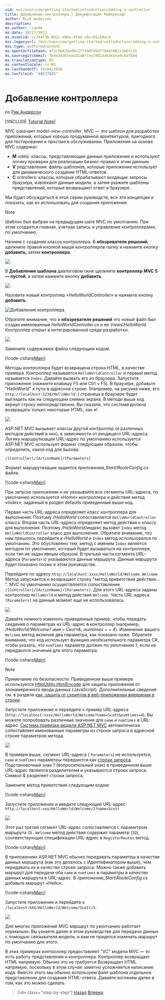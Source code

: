 ```yaml
---
uid: mvc/overview/getting-started/introduction/adding-a-controller
title: Добавление контроллера | Документация Майкрософт
author: Rick-Anderson
description: ''
ms.author: riande
ms.date: 10/17/2013
ms.assetid: cc764f3b-6921-486a-8f44-c6ccd1249acd
msc.legacyurl: /mvc/overview/getting-started/introduction/adding-a-controller
msc.type: authoredcontent
ms.openlocfilehash: 4f2c56624ad9c2f750dfd9d7f84410622106fc21
ms.sourcegitcommit: 7b4e3936feacb1a8fcea7802aab3e2ea9c8af5b4
ms.translationtype: MT
ms.contentlocale: ru-RU
ms.lasthandoff: 10/04/2018
ms.locfileid: "48577825"
---
```

<a name="adding-a-controller"></a>Добавление контроллера
====================
по [Рик Андерсон]((https://twitter.com/RickAndMSFT))

[!INCLUDE [Tutorial Note](sample/code-location.md)]

MVC означает *model-view-controller*. MVC — это шаблон для разработки приложений, которые хорошо продуманной архитектурой, пригодного для тестирования и простые в обслуживании. Приложения на основе MVC содержат:

- **M** odels: классы, представляющие данные приложения и используют логику проверки для реализации бизнес-правил к этим данным.
- **V** редставления: файлы шаблонов, которые приложение использует для динамического создания HTML-ответов.
- **C** ontrollers: классы, которые обрабатывают входящие запросы браузера, извлекают данные модели, а затем укажите шаблоны представлений, которые возвращают ответ в браузере.

Мы будет обсуждаться в этой серии руководств, все эти концепции и показать, как их использовать для создания приложения.

> [!NOTE]
> Шаблон был выбран на предыдущем шаге MVC по умолчанию. При этом создается главная, учетная запись и управление контроллерами, по умолчанию.

Начнем с создания класса контроллера. В **обозревателе решений**, щелкните правой кнопкой мыши *контроллеров* папку и нажмите кнопку **добавить**, затем **контроллера**.


![](adding-a-controller/_static/image1.png)

В **Добавление шаблона** диалоговом окне щелкните **контроллер MVC 5 — пустой**, а затем нажмите кнопку **добавить**.

![](adding-a-controller/_static/image2.png)  
 

Назовите новый контроллер «HelloWorldController» и нажмите кнопку **добавить**.

![Добавление контроллера](adding-a-controller/_static/image3.png)

Обратите внимание, что в **обозревателе решений** что новый файл был создан именованный *HelloWorldController.cs* и ее *Views\HelloWorld*. Контроллер открыт в интегрированной среде разработки.

![](adding-a-controller/_static/image4.png)

Замените содержимое файла следующим кодом.

[!code-csharp[Main](adding-a-controller/samples/sample1.cs)]

Методы контроллера будет возвращена строка HTML, в качестве примера. Контроллер называется `HelloWorldController` и первый метод называется `Index`. Давайте вызвать его из браузера. Запустите приложение (нажмите клавишу F5 или Ctrl + F5). В браузере, добавьте &quot;HelloWorld&quot; к пути в адресной строке. (Например, на рисунке ниже, его `http://localhost:1234/HelloWorld.`) страница в браузере будет выглядеть как на следующем снимке экрана. В методе выше код вернул строку непосредственно. Вы сказали, что система должна возвращать только некоторые HTML, как и!

![](adding-a-controller/_static/image5.png)

ASP.NET MVC вызывает классы другой контроллер (и различных методов действий в них), в зависимости от входящего URL-адреса. Логику маршрутизации URL-адрес по умолчанию используется ASP.NET MVC использует формат следующим образом, чтобы определить, какой код для вызова:

`/[Controller]/[ActionName]/[Parameters]`

Формат маршрутизации задается *приложения\_Start/RouteConfig.cs* файла.

[!code-csharp[Main](adding-a-controller/samples/sample2.cs?highlight=7-8)]

При запуске приложения и не указывайте все сегменты URL-адреса, по умолчанию используется «Home» контроллера и действия метод «Index», заданный в раздел defaults приведенный выше код.

Первая часть URL-адреса определяет класс контроллера для выполнения. Поэтому */HelloWorld* сопоставляется `HelloWorldController` класса. Вторая часть URL-адреса определяет метод действия к классу для выполнения. Поэтому */HelloWorld/индекс* вызовет `Index` метод `HelloWorldController` класс для выполнения. Обратите внимание, что нам пришлось перейдите к */HelloWorld* и `Index` метод использовался по умолчанию. Это обусловлено тем, метод с именем `Index` является методом по умолчанию, который будет вызываться на контроллере, если тип не задан явным образом. В третьей части сегмента URL-адреса (`Parameters`) указываются данные маршрута. Данные маршрута будет показано позже в этом руководстве.

Перейдите по адресу `http://localhost:xxxx/HelloWorld/Welcome`. `Welcome` Метод запускается и возвращает строку &quot;метод приветствия действие... &quot;. MVC по умолчанию осуществляется сопоставление `/[Controller]/[ActionName]/[Parameters]`. Для этого URL-адреса заданы контроллер `HelloWorld` и метод действия `Welcome`. Часть URL-адреса `[Parameters]` на данный момент еще не использовалась.

![](adding-a-controller/_static/image6.png)

Давайте немного изменить приведенный пример, чтобы передать сведения о параметрах из URL-адрес в контроллер (например, */HelloWorld/Welcome? имя = Скотт&amp;; numtimes = = 4*). Изменение вашего `Welcome` метод включив два параметра, как показано ниже. Обратите внимание, что код использует функцию необязательного параметра C#, чтобы указать, что `numTimes` параметр должен по умолчанию 1, если не передаются значения для этого параметра.

[!code-csharp[Main](adding-a-controller/samples/sample3.cs)]

> [!NOTE]
> Примечание по безопасности: Приведенном выше примере используется [HttpUtility.HtmlEncode](https://msdn.microsoft.com/library/ee360286(v=vs.110).aspx) для защиты приложения от злонамеренного ввода данных (JavaScript). Дополнительные сведения см. в разделе [как: защита от скриптов в веб-приложении внедрения в строки](https://msdn.microsoft.com/library/a2a4yykt(v=vs.100).aspx).


 Запустите приложение и перейдите к пример URL-адреса (`http://localhost:xxxx/HelloWorld/Welcome?name=Scott&numtimes=4`). Вы можете попробовать различные значения для `name` и `numtimes` в URL-адрес. [Система привязки модели ASP.NET MVC](http://odetocode.com/Blogs/scott/archive/2009/04/27/6-tips-for-asp-net-mvc-model-binding.aspx) автоматически сопоставляет именованные параметры из строки запроса в адресной строке параметров метода.

![](adding-a-controller/_static/image7.png)

В примере выше, сегмент URL-адреса ( `Parameters`) не используется, `name` и `numTimes` параметры передаются как [строки запроса](http://en.wikipedia.org/wiki/Query_string). Подстановочный знак ? (вопросительный знак) в приведенном выше URL-адрес является разделителем и указываются строки запроса. Символ &amp; разделяет строки запроса.

Замените метод приветствия следующим кодом:

[!code-csharp[Main](adding-a-controller/samples/sample4.cs)]

Запустите приложение и введите следующий URL-адрес: `http://localhost:xxx/HelloWorld/Welcome/1?name=Scott`

![](adding-a-controller/_static/image8.png)

Этот раз третий сегмент URL-адрес сопоставляется с параметром маршрута `ID.` `Welcome` метод действия содержит параметр (`ID`), соответствующих спецификации URL-адрес в `RegisterRoutes` метод.

[!code-csharp[Main](adding-a-controller/samples/sample5.cs?highlight=7)]

В приложениях ASP.NET MVC обычно передавать параметры в качестве данных маршрута (как это делалось с Идентификатором выше), чем передавать их в качестве строки запроса. Можно также добавить маршрут для передачи оба `name` и `numtimes` в параметры в качестве данных маршрута в URL-адрес. В *приложения\_Start\RouteConfig.cs* добавьте маршрут «Hello»:

[!code-csharp[Main](adding-a-controller/samples/sample6.cs?highlight=13-16)]

Запустите приложение и перейдите к `/localhost:XXX/HelloWorld/Welcome/Scott/3`.

![](adding-a-controller/_static/image9.png)

Для многих приложений MVC маршрут по умолчанию работает нормально. Вы узнаете далее в этом руководстве для передачи данных с помощью связывателя модели, и вам не придется изменить маршрут по умолчанию для этого.

В этих примерах контроллер предоставляет &quot;VC&quot; модели MVC — то есть работу представления и контроллера. Контроллер возвращает HTML напрямую. Обычно это не требуется Возвращает HTML напрямую, поскольку в этом случае заметно усложняется написание кода. Вместо этого мы обычно используем файл шаблона отдельное представление для создания HTML-ответа. Давайте взглянем далее в том, как это можно сделать.

> [!div class="step-by-step"]
> [Назад](getting-started.md)
> [Вперед](adding-a-view.md)
